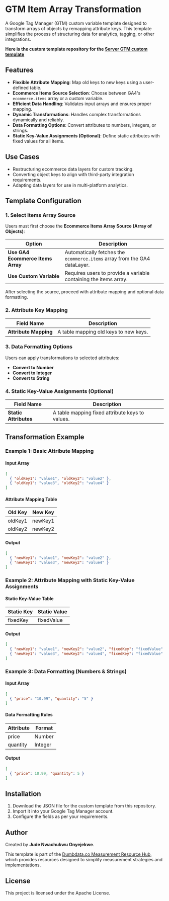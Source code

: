 # GTM Item Array Transformation

A Google Tag Manager (GTM) custom variable template designed to transform arrays of objects by remapping attribute keys. This template simplifies the process of structuring data for analytics, tagging, or other integrations.

**Here is the custom template repository for the [Server GTM custom template](https://github.com/Jude-Nwachukwu/sgtm-gtm-item-array-transformation)**

## Features

- **Flexible Attribute Mapping**: Map old keys to new keys using a user-defined table.
- **Ecommerce Items Source Selection**: Choose between GA4's `ecommerce.items` array or a custom variable.
- **Efficient Data Handling**: Validates input arrays and ensures proper mapping.
- **Dynamic Transformations**: Handles complex transformations dynamically and reliably.
- **Data Formatting Options**: Convert attributes to numbers, integers, or strings.
- **Static Key-Value Assignments (Optional)**: Define static attributes with fixed values for all items.

## Use Cases

- Restructuring ecommerce data layers for custom tracking.
- Converting object keys to align with third-party integration requirements.
- Adapting data layers for use in multi-platform analytics.

## Template Configuration

### 1. Select Items Array Source

Users must first choose the **Ecommerce Items Array Source (Array of Objects)**:

| Option                            | Description                                                               |
| --------------------------------- | ------------------------------------------------------------------------- |
| **Use GA4 Ecommerce Items Array** | Automatically fetches the `ecommerce.items` array from the GA4 dataLayer. |
| **Use Custom Variable**           | Requires users to provide a variable containing the items array.          |

After selecting the source, proceed with attribute mapping and optional data formatting.

### 2. Attribute Key Mapping

| Field Name            | Description                           |
| --------------------- | ------------------------------------- |
| **Attribute Mapping** | A table mapping old keys to new keys. |

### 3. Data Formatting Options

Users can apply transformations to selected attributes:

- **Convert to Number**
- **Convert to Integer**
- **Convert to String**

### 4. Static Key-Value Assignments (Optional)

| Field Name            | Description                                     |
| --------------------- | ----------------------------------------------- |
| **Static Attributes** | A table mapping fixed attribute keys to values. |

## Transformation Example

### Example 1: Basic Attribute Mapping

#### Input Array

```json
[
  { "oldKey1": "value1", "oldKey2": "value2" },
  { "oldKey1": "value3", "oldKey2": "value4" }
]
```

#### Attribute Mapping Table

| Old Key | New Key |
| ------- | ------- |
| oldKey1 | newKey1 |
| oldKey2 | newKey2 |

#### Output

```json
[
  { "newKey1": "value1", "newKey2": "value2" },
  { "newKey1": "value3", "newKey2": "value4" }
]
```

### Example 2: Attribute Mapping with Static Key-Value Assignments

#### Static Key-Value Table

| Static Key | Static Value |
| ---------- | ------------ |
| fixedKey   | fixedValue   |

#### Output

```json
[
  { "newKey1": "value1", "newKey2": "value2", "fixedKey": "fixedValue" },
  { "newKey1": "value3", "newKey2": "value4", "fixedKey": "fixedValue" }
]
```

### Example 3: Data Formatting (Numbers & Strings)

#### Input Array

```json
[
  { "price": "10.99", "quantity": "5" }
]
```

#### Data Formatting Rules

| Attribute | Format  |
| --------- | ------- |
| price     | Number  |
| quantity  | Integer |

#### Output

```json
[
  { "price": 10.99, "quantity": 5 }
]
```

## Installation

1. Download the JSON file for the custom template from this repository.
2. Import it into your Google Tag Manager account.
3. Configure the fields as per your requirements.

## Author

Created by **Jude Nwachukwu Onyejekwe**.

This template is part of the [Dumbdata.co Measurement Resource Hub](https://dumbdata.co), which provides resources designed to simplify measurement strategies and implementations.

## License

This project is licensed under the Apache License.


